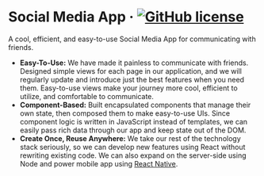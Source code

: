 # Social Media App &middot; [![GitHub license](https://img.shields.io/badge/license-MIT-blue.svg)](https://github.com/coding-minions/social-media-app/blob/master/LICENSE)
A cool, efficient, and easy-to-use Social Media App for communicating with friends.

* **Easy-To-Use:** We have made it painless to communicate with friends. Designed simple views for each page in our application, and we will regularly update and introduce just the best features when you need them. Easy-to-use views make your journey more cool, efficient to utilize, and comfortable to communicate.
* **Component-Based:** Built encapsulated components that manage their own state, then composed them to make easy-to-use UIs. Since component logic is written in JavaScript instead of templates, we can easily pass rich data through our app and keep state out of the DOM.
* **Create Once, Reuse Anywhere:** We take our rest of the technology stack seriously, so we can develop new features using React without rewriting existing code. We can also expand on the server-side using Node and power mobile app using [React Native](https://reactnative.dev/).
